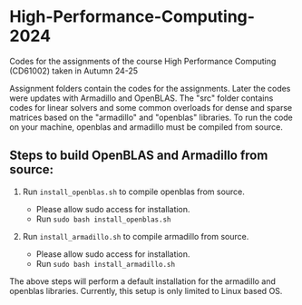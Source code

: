 # High-Performance-Computing-2024
Codes for the assignments of the course High Performance Computing (CD61002) taken in Autumn 24-25

Assignment folders contain the codes for the assignments. Later the codes were updates with Armadillo and OpenBLAS.
The "src" folder contains codes for linear solvers and some common overloads for dense and sparse matrices based on the "armadillo" and "openblas" libraries. To run the code on your machine, openblas and armadillo must be compiled from source. 

## Steps to build OpenBLAS and Armadillo from source:

1. Run `install_openblas.sh` to compile openblas from source. 
    - Please allow sudo access for installation.
    - Run `sudo bash install_openblas.sh` 

2. Run `install_armadillo.sh` to compile armadillo from source.
    - Please allow sudo access for installation. 
    - Run `sudo bash install_armadillo.sh` 

The above steps will perform a default installation for the armadillo and openblas libraries. Currently, this setup is only limited to Linux based OS. 